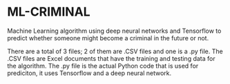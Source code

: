 # ML-CRIMINAL
Machine Learning algorithm using deep neural networks and Tensorflow to predict whether someone might become a criminal in the future or not.

There are a total of 3 files; 2 of them are .CSV files and one is a .py file. The .CSV files are Excel documents that have the training and testing data for the algorithm.
The .py file is the actual Python code that is used for prediciton, it uses Tensorflow and a deep neural network.
